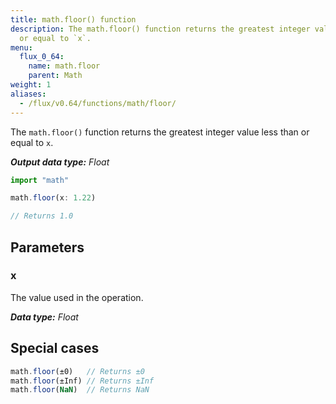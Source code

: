 ```yaml
---
title: math.floor() function
description: The math.floor() function returns the greatest integer value less than
  or equal to `x`.
menu:
  flux_0_64:
    name: math.floor
    parent: Math
weight: 1
aliases:
  - /flux/v0.64/functions/math/floor/
---
```


The `math.floor()` function returns the greatest integer value less than or equal to `x`.

_**Output data type:** Float_

```js
import "math"

math.floor(x: 1.22)

// Returns 1.0
```

## Parameters

### x
The value used in the operation.

_**Data type:** Float_

## Special cases
```js
math.floor(±0)   // Returns ±0
math.floor(±Inf) // Returns ±Inf
math.floor(NaN)  // Returns NaN
```
